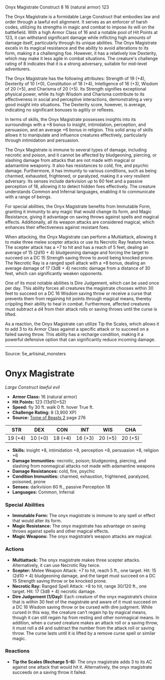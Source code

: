 <MonsterName/>Onyx Magistrate</MonsterName>
<CreatureType/>Construct</CreatureType>
<CR/>8</CR>
<AC/>16 (natural armor)</AC>
<HP/>123</HP>
<summary>The Onyx Magistrate is a formidable Large Construct that embodies law and order through a lawful evil alignment. It serves as an enforcer of harsh codes, utilizing its strengths in magic and combat to impose its will on the battlefield. With a high Armor Class of 16 and a notable pool of Hit Points at 123, it can withstand significant damage while inflicting high amounts of damage itself, particularly through its unique abilities. The Onyx Magistrate excels in its magical resistance and the ability to avoid alterations to its form, making it a challenging foe. However, it has a relatively low Dexterity, which may make it less agile in combat situations. The creature's challenge rating of 8 indicates that it is a strong adversary, suitable for mid-level adventurers.</summary>

<detail>

The Onyx Magistrate has the following attributes: Strength of 19 (+4), Dexterity of 10 (+0), Constitution of 18 (+4), Intelligence of 16 (+3), Wisdom of 20 (+5), and Charisma of 20 (+5). Its Strength signifies exceptional physical power, while its high Wisdom and Charisma contribute to its effectiveness in social and perceptive interactions, demonstrating a very good insight into situations. The Dexterity score, however, is average, indicating no significant bonuses to agility or reflexes.

In terms of skills, the Onyx Magistrate possesses insights into its surroundings with a +8 bonus to insight, intimidation, perception, and persuasion, and an average +6 bonus in religion. This solid array of skills allows it to manipulate and influence creatures effectively, particularly through intimidation and persuasion. 

The Onyx Magistrate is immune to several types of damage, including necrotic and poison, and it cannot be affected by bludgeoning, piercing, or slashing damage from attacks that are not made with magical or adamantine weaponry. It also has resistances to cold, fire, and psychic damage. Furthermore, it has immunity to various conditions, such as being charmed, exhausted, frightened, or paralyzed, making it a very resilient adversary. Its senses include darkvision up to 60 feet and a passive perception of 18, allowing it to detect hidden foes effectively. The creature understands Common and Infernal languages, enabling it to communicate with a range of beings.

For special abilities, the Onyx Magistrate benefits from Immutable Form, granting it immunity to any magic that would change its form, and Magic Resistance, giving it advantage on saving throws against spells and magical effects. Additionally, all its weapon attacks are considered magical, which enhances their effectiveness against resistant foes.

When attacking, the Onyx Magistrate can perform a Multiattack, allowing it to make three melee scepter attacks or use its Necrotic Ray feature twice. The scepter attack has a +7 to hit and has a reach of 5 feet, dealing an average of 15 (2d10 + 4) bludgeoning damage and forcing the target to succeed on a DC 15 Strength saving throw to avoid being knocked prone. The Necrotic Ray is a ranged spell attack with a +8 bonus, dealing an average damage of 17 (3d8 + 4) necrotic damage from a distance of 30 feet, which can significantly weaken opponents.

One of its most notable abilities is Dire Judgement, which can be used once per day. This ability forces all creatures the magistrate chooses within 30 feet to succeed on a DC 16 Wisdom saving throw or receive a curse that prevents them from regaining hit points through magical means, thereby crippling their ability to heal in combat. Furthermore, affected creatures must subtract a d4 from their attack rolls or saving throws until the curse is lifted.

As a reaction, the Onyx Magistrate can utilize Tip the Scales, which allows it to add 3 to its Armor Class against a specific attack or to succeed on a failed saving throw. This ability has a recharge condition, making it a powerful defensive option that can significantly reduce incoming damage.</detail>



---

Source: 5e_artisinal_monsters

# Onyx Magistrate

*Large* *Construct* *lawful evil*

- **Armor Class:** 16 (natural armor)
- **Hit Points:** 123 (13d10+52)
- **Speed:** fly 30 ft. walk 0 ft. hover True ft.
- **Challenge Rating:** 8 (3,900 XP)
- **Source:** [Tome of Beasts 2](https://koboldpress.com/kpstore/product/tome-of-beasts-2-for-5th-edition) page 276

| STR | DEX | CON | INT | WIS | CHA |
| --- | --- | --- | --- | --- | --- |
| 19 (+4) | 10 (+0) | 18 (+4) | 16 (+3) | 20 (+5) | 20 (+5) |

- **Skills:** insight +8, intimidation +8, perception +8, persuasion +8, religion +6
- **Damage Immunities:** necrotic, poison; bludgeoning, piercing, and slashing from nonmagical attacks not made with adamantine weapons
- **Damage Resistances:** cold, fire, psychic
- **Condition Immunities:** charmed, exhaustion, frightened, paralyzed, poisoned, prone
- **Senses:** darkvision 60 ft., passive Perception 18
- **Languages:** Common, Infernal

### Special Abilities

- **Immutable Form:** The onyx magistrate is immune to any spell or effect that would alter its form.
- **Magic Resistance:** The onyx magistrate has advantage on saving throws against spells and other magical effects.
- **Magic Weapons:** The onyx magistrate’s weapon attacks are magical.

### Actions

- **Multiattack:** The onyx magistrate makes three scepter attacks. Alternatively, it can use Necrotic Ray twice.
- **Scepter:** Melee Weapon Attack: +7 to hit, reach 5 ft., one target. Hit: 15 (2d10 + 4) bludgeoning damage, and the target must succeed on a DC 15 Strength saving throw or be knocked prone.
- **Necrotic Ray:** Ranged Spell Attack: +8 to hit, range 30/120 ft., one target. Hit: 17 (3d8 + 4) necrotic damage.
- **Dire Judgement (1/Day):** Each creature of the onyx magistrate’s choice that is within 30 feet of the magistrate and aware of it must succeed on a DC 16 Wisdom saving throw or be cursed with dire judgment. While cursed in this way, the creature can’t regain hp by magical means, though it can still regain hp from resting and other nonmagical means. In addition, when a cursed creature makes an attack roll or a saving throw, it must roll a d4 and subtract the number from the attack roll or saving throw. The curse lasts until it is lifted by a remove curse spell or similar magic.

### Reactions

- **Tip the Scales (Recharge 5-6):** The onyx magistrate adds 3 to its AC against one attack that would hit it. Alternatively, the onyx magistrate succeeds on a saving throw it failed.




